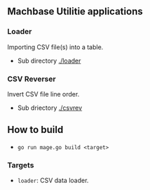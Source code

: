 
## Machbase Utilitie applications

### Loader

Importing CSV file(s) into a table.

- Sub directory [./loader](./loader/)

### CSV Reverser

Invert CSV file line order.

- Sub driectory [./csvrev](./csvrev)

## How to build

- `go run mage.go build <target>`

### Targets

- `loader`: CSV data loader.

